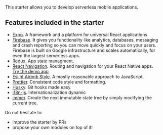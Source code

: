 This starter allows you to develop serverless mobile applications. </br>

## Features included in the starter

- [Expo](https://docs.expo.io/). A framework and a platform for universal React applications
- [Firebase](https://docs.expo.io/guides/using-firebase/). It gives you functionality like analytics, databases, messaging and crash reporting so you can move quickly and focus on your users. Firebase is built on Google infrastructure and scales automatically, for even the largest serverless apps. 
- [Redux](https://github.com/reduxjs/react-redux#readme). App state managment.
- [React Navigation](https://reactnavigation.org/docs/getting-started). Routing and navigation for your React Native apps. [Try the demo app](https://github.com/react-navigation/react-navigation/tree/main/example)
- [Eslint Airbnb Style](https://github.com/airbnb/javascript#readme). A mostly reasonable approach to JavaScript.
- [Prettier](https://github.com/prettier/prettier#readme). Consistent code style and formatting.
- [Husky](https://github.com/typicode/husky#readme). Git hooks made easy.
- [i18n-js](https://github.com/fnando/i18n-js#readme). Internationalization dynamic
- [immer](https://github.com/immerjs/immer#readme). Create the next immutable state tree by simply modifying the current tree.


Do not hesitate to:
- improve the starter by PRs
- propose your own modules on top of it!
